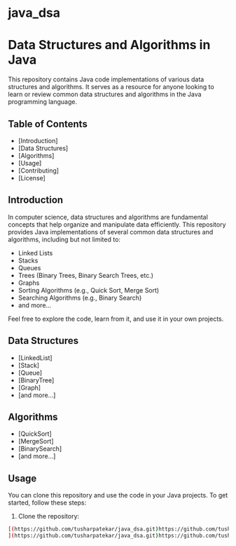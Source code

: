 # java_dsa
# Data Structures and Algorithms in Java



This repository contains Java code implementations of various data structures and algorithms. It serves as a resource for anyone looking to learn or review common data structures and algorithms in the Java programming language.

## Table of Contents

- [Introduction]
- [Data Structures]
- [Algorithms]
- [Usage]
- [Contributing]
- [License]

## Introduction

In computer science, data structures and algorithms are fundamental concepts that help organize and manipulate data efficiently. This repository provides Java implementations of several common data structures and algorithms, including but not limited to:

- Linked Lists
- Stacks
- Queues
- Trees (Binary Trees, Binary Search Trees, etc.)
- Graphs
- Sorting Algorithms (e.g., Quick Sort, Merge Sort)
- Searching Algorithms (e.g., Binary Search)
- and more...

Feel free to explore the code, learn from it, and use it in your own projects.

## Data Structures

- [LinkedList]
- [Stack]
- [Queue]
- [BinaryTree]
- [Graph]
- [and more...]

## Algorithms

- [QuickSort]
- [MergeSort]
- [BinarySearch]
- [and more...]

## Usage

You can clone this repository and use the code in your Java projects. To get started, follow these steps:

1. Clone the repository:

```bash
[(https://github.com/tusharpatekar/java_dsa.git)https://github.com/tusharpatekar/java_dsa.git
](https://github.com/tusharpatekar/java_dsa.git)https://github.com/tusharpatekar/java_dsa.git)
